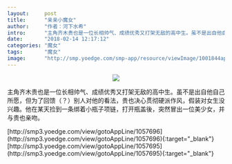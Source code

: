```yaml
---
layout:     post
title:      "亲亲小魔女"
author:     "作者：河下水希"
intro:      "主角齐木贵也是一位长相帅气、成绩优秀又打架无敌的高中生。虽不是出自他自己所愿，但为了回馈（？）别人对他的看法，贵也决心贯彻硬派作风，假装对女生没兴趣。他在某天捡到一条绑着小瓶子项链，打开瓶盖後，突然冒出一位美少女，并与贵也亲吻。"
date:       "2018-02-14 12:17:12"
categories: "魔女"
tags:       "魔女"
image:      "http://smp.yoedge.com/smp-app/resource/viewImage/1001844appline.png"
---
```

<div style="text-align: center">
<p><img src="http://smp.yoedge.com/smp-app/resource/viewImage/1001844appline.png"/></p>
</div>
<p class="post-meta">
<span>主角齐木贵也是一位长相帅气、成绩优秀又打架无敌的高中生。虽不是出自他自己所愿，但为了回馈（？）别人对他的看法，贵也决心贯彻硬派作风，假装对女生没兴趣。他在某天捡到一条绑着小瓶子项链，打开瓶盖後，突然冒出一位美少女，并与贵也亲吻。</span>
</p>
[http://smp3.yoedge.com/view/gotoAppLine/1057696](http://smp3.yoedge.com/view/gotoAppLine/1057696){:target="_blank"}
[http://smp3.yoedge.com/view/gotoAppLine/1057695](http://smp3.yoedge.com/view/gotoAppLine/1057695){:target="_blank"}


